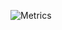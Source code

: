![Metrics](https://metrics.lecoq.io/OverFitted?template=classic&isocalendar=1&lines=1&repositories=1&base=header%2C%20activity%2C%20community%2C%20repositories%2C%20metadata&base.indepth=false&base.hireable=false&base.skip=false&repositories.batch=100&repositories.forks=false&repositories.affiliations=owner&isocalendar=true&isocalendar.duration=half-year&lines=true&lines.sections=base&lines.repositories.limit=4&lines.history.limit=1&repositories=false&repositories.pinned=4&repositories.starred=0&repositories.random=0&repositories.order=featured%2C%20pinned%2C%20starred%2C%20random&config.timezone=Europe%2FMoscow)

<!--
**OverFitted/OverFitted** is a ✨ _special_ ✨ repository because its `README.md` (this file) appears on your GitHub profile.

Here are some ideas to get you started:

- 🔭 I’m currently working on ...
- 🌱 I’m currently learning ...
- 👯 I’m looking to collaborate on ...
- 🤔 I’m looking for help with ...
- 💬 Ask me about ...
- 📫 How to reach me: ...
- 😄 Pronouns: ...
- ⚡ Fun fact: ...
-->
